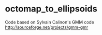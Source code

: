 # octomap_to_ellipsoids

Code based on Sylvain Calinon's GMM code http://sourceforge.net/projects/gmm-gmr
